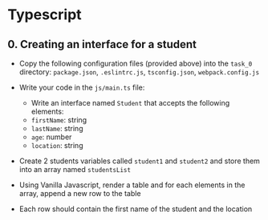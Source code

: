 # Typescript

## 0. Creating an interface for a student
- Copy the following configuration files (provided above) into the `task_0` directory: `package.json`, `.eslintrc.js`, `tsconfig.json`, `webpack.config.js`

- Write your code in the `js/main.ts` file:

    - Write an interface named `Student` that accepts the following elements:
    - `firstName`: string
    - `lastName`: string
    - `age`: number
    - `location`: string

- Create 2 students variables called `student1` and `student2` and store them into an array named `studentsList`
- Using Vanilla Javascript, render a table and for each elements in the array, append a new row to the table
- Each row should contain the first name of the student and the location

